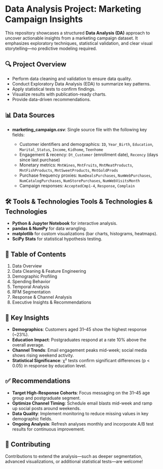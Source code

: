 # Data Analysis Project: Marketing Campaign Insights

This repository showcases a structured **Data Analysis (DA)** approach to uncover actionable insights from a marketing campaign dataset. It emphasizes exploratory techniques, statistical validation, and clear visual storytelling—no predictive modeling required.

## 🔍 Project Overview

* Perform data cleaning and validation to ensure data quality.
* Conduct Exploratory Data Analysis (EDA) to summarize key patterns.
* Apply statistical tests to confirm findings.
* Visualize results with publication-ready charts.
* Provide data-driven recommendations.

## 📊 Data Sources

* **marketing\_campaign.csv**: Single source file with the following key fields:

  * Customer identifiers and demographics: `ID`, `Year_Birth`, `Education`, `Marital_Status`, `Income`, `Kidhome`, `Teenhome`
  * Engagement & recency: `Dt_Customer` (enrollment date), `Recency` (days since last purchase)
  * Monetary metrics: `MntWines`, `MntFruits`, `MntMeatProducts`, `MntFishProducts`, `MntSweetProducts`, `MntGoldProds`
  * Purchase frequency proxies: `NumDealsPurchases`, `NumWebPurchases`, `NumCatalogPurchases`, `NumStorePurchases`, `NumWebVisitsMonth`
  * Campaign responses: `AcceptedCmp1-4`, `Response`, `Complain`

## 🛠️ Tools & Technologies Tools & Technologies & Technologies

* **Python & Jupyter Notebook** for interactive analysis.
* **pandas & NumPy** for data wrangling.
* **matplotlib** for custom visualizations (bar charts, histograms, heatmaps).
* **SciPy Stats** for statistical hypothesis testing.

## 📑 Table of Contents

1. Data Overview
2. Data Cleaning & Feature Engineering
3. Demographic Profiling
4. Spending Behavior
5. Temporal Analysis
6. RFM Segmentation
7. Response & Channel Analysis
8. Executive Insights & Recommendations

## 📰 Key Insights

* **Demographics**: Customers aged 31–45 show the highest response (\~23%).
* **Education Impact**: Postgraduates respond at a rate 10% above the overall average.
* **Channel Trends**: Email engagement peaks mid-week; social media shows rising weekend activity.
* **Statistical Significance**: χ² tests confirm significant differences (p < 0.05) in response by education level.

## ✅ Recommendations

* **Target High-Response Cohorts**: Focus messaging on the 31–45 age group and postgraduate segment.
* **Optimize Channel Timing**: Schedule email blasts mid-week and ramp up social posts around weekends.
* **Data Quality**: Implement monitoring to reduce missing values in key demographic fields.
* **Ongoing Analysis**: Refresh analyses monthly and incorporate A/B test results for continuous improvement.

## 🤝 Contributing

Contributions to extend the analysis—such as deeper segmentation, advanced visualizations, or additional statistical tests—are welcome!

